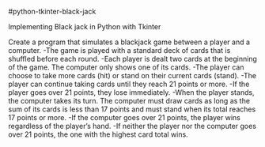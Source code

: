#python-tkinter-black-jack

Implementing Black jack in Python with Tkinter

Create a program that simulates a blackjack game between a player and a computer.
-The game is played with a standard deck of cards that is shuffled before each round.
-Each player is dealt two cards at the beginning of the game. The computer only shows one of its cards.
-The player can choose to take more cards (hit) or stand on their current cards (stand).
-The player can continue taking cards until they reach 21 points or more.
-If the player goes over 21 points, they lose immediately.
-When the player stands, the computer takes its turn. The computer must draw cards as long as the sum of its cards is less than 17 points and must stand when its total reaches 17 points or more.
-If the computer goes over 21 points, the player wins regardless of the player’s hand.
-If neither the player nor the computer goes over 21 points, the one with the highest card total wins.